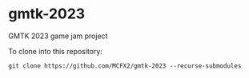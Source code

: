 # gmtk-2023
GMTK 2023 game jam project

To clone into this repository:

`git clone https://github.com/MCFX2/gmtk-2023 --recurse-submodules`
